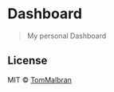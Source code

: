 # Dashboard

> My personal Dashboard


## License

MIT © [TomMalbran](https://github.com/TomMalbran)
